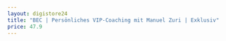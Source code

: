 ```yaml
---
layout: digistore24
title: "BEC | Persönliches VIP-Coaching mit Manuel Zuri | Exklusiv"
price: 47.9
---
```

